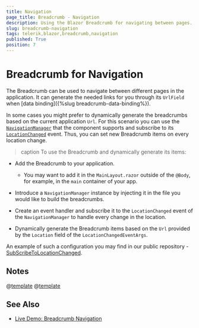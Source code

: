 ```yaml
---
title: Navigation
page_title: Breadcrumb - Navigation
description: Using the Blazor Breadcrumb for navigating between pages.
slug: breadcrumb-navigation
tags: telerik,blazor,breadcrumb,navigation
published: True
position: 7
---
```


# Breadcrumb for Navigation

The Breadcrumb can be used to navigate between different pages in the application. It can generate the needed links for you through its `UrlField` when [data binding]({%slug breadcrumb-data-binding%}).

In some cases you might prefer to dynamically generate the breadcrumbs based on the current application `Url`. For this scenario you can use the [`NavigationManager`](https://docs.microsoft.com/en-us/dotnet/api/microsoft.aspnetcore.components.navigationmanager?view=aspnetcore-5.0) that the component supports and subscribe to its [`LocationChanged`](https://docs.microsoft.com/en-us/dotnet/api/microsoft.aspnetcore.components.navigationmanager.locationchanged?view=aspnetcore-5.0) event. Thus, you can set new Breadcrumb items on every location change.

>caption To use the Breadcrumb and dynamically generate its items:

* Add the Breadcrumb to your application.
    * You may want to add it in the `MainLayout.razor` outside of the `@Body`, for example, in the `main` container of your app.

* Introduce a `NavigationManager` instance by injecting it in the file you would like to build the breadcrumbs.

* Create an event handler and subscribe it to the `LocationChanged` event of the `NavigationManager` to handle every change in the location.

* Dynamically generate the Breadcrumb items based on the `Url` provided by the `Location` field of the `LocationChangedEventArgs`.

An example of such a configuration you may find in our public repository - [SubScribeToLocationChanged]().


## Notes

@[template](/_contentTemplates/common/navigation-components.md#navman-used)
@[template](/_contentTemplates/common/navigation-components.md#double-navigation)


## See Also

* [Live Demo: Breadcrumb Navigation](https://demos.telerik.com/blazor-ui/breadcrumb/navigation)

